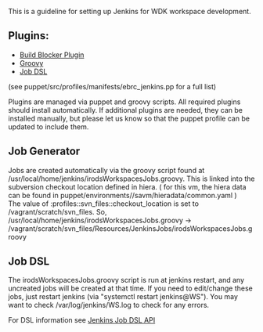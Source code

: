 This is a guideline for setting up Jenkins for WDK workspace development.

## Plugins:

- [Build Blocker Plugin](https://wiki.jenkins-ci.org/display/JENKINS/Build+Blocker+Plugin)
- [Groovy](https://wiki.jenkins-ci.org/display/JENKINS/Groovy+plugin)
- [Job DSL](https://wiki.jenkins-ci.org/display/JENKINS/Job+DSL+Plugin)

(see puppet/src/profiles/manifests/ebrc_jenkins.pp for a full list)

Plugins are managed via puppet and groovy scripts.  All required plugins should install 
automatically.  If additional plugins are needed, they can be installed manually, but please
let us know so that the puppet profile can be updated to include them.

## Job Generator

Jobs are created automatically via the groovy script found at
/usr/local/home/jenkins/irodsWorkspacesJobs.groovy.  This is linked into the
subversion checkout location defined in hiera. ( for this vm, the hiera data
can be found in puppet/environments//savm/hieradata/common.yaml )  
The value of :profiles::svn_files::checkout_location is set to /vagrant/scratch/svn_files.  So,
/usr/local/home/jenkins/irodsWorkspacesJobs.groovy ->
/vagrant/scratch/svn_files/Resources/JenkinsJobs/irodsWorkspacesJobs.groovy 

## Job DSL

The irodsWorkspacesJobs.groovy script is run at jenkins restart, and any uncreated
jobs will be created at that time.  If you need to edit/change these jobs, just restart
jenkins (via "systemctl restart jenkins@WS").  You may want to check /var/log/jenkins/WS.log 
to check for any errors.

For DSL information see
[Jenkins Job DSL API](https://jenkinsci.github.io/job-dsl-plugin/)




